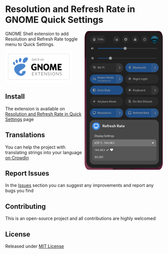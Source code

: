 # Resolution and Refresh Rate in GNOME Quick Settings

<img src="./example.png" alt="Resolution and Refresh Rate in Quick Settings" width="250" align="right" style="border-radius: 5%; position: relative; z-index: 1;" />

GNOME Shell extension to add Resolution and Refresh Rate toggle menu to Quick Settings.

[<img src="https://raw.githubusercontent.com/andyholmes/gnome-shell-extensions-badge/master/get-it-on-ego.svg?sanitize=true" height="100">](https://extensions.gnome.org/extension/7183/resolution-and-refresh-rate-in-quick-settings/)

## Install
The extension is available on [Resolution and Refresh Rate in Quick Settings](https://extensions.gnome.org/extension/7183/resolution-and-refresh-rate-in-quick-settings/) page

## Translations
You can help the project with translating strings into your language [on Crowdin](https://crowdin.com/project/quick-settings-resolution-and-refresh-rate)

## Report Issues
In the [Issues](https://github.com/rukins/quick-settings-resolution-and-refresh-rate/issues) section you can suggest any improvements and report any bugs you find

## Contributing
This is an open-source project and all contributions are highly welcomed

## License
Released under [MIT License](LICENSE)
